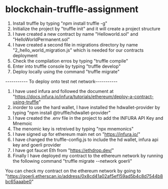 # blockchain-truffle-assignment

1) Install truffle by typing "npm install truffle -g"
2) Initialize the project by "truffle init" and it will create a project structure
3) I have created a new contract by name "Helloworld.sol" and "HelloWorldPermanent.sol"
4) I have created a second file in migrations directory by name "2_hello_world_migration.js" which is needed for our contracts deployment
5) Check the compilation erros by typing "truffle compile"
6) Enter into truffle console by typing "truffle develop"
7) Deploy locally using the command "truffle migrate"

----------- To deploy onto test net network-----------

1) I have used infura and followed the document at "https://docs.infura.io/infura/tutorials/ethereum/deploy-a-contract-using-truffle"
2) inorder to use the hard wallet, I have installed the hdwallet-provider by typing "npm install @truffle/hdwallet-provider"
3) I have created the .env file in the project to add the INFURA API Key and Mnemoic 
4) The menomic key is retreived by typing "npx mnemonics"
5) I have signed up for ethereum main net on "https://infura.io/"
6) I have changed the truffle-config.js to include the hd wallet, infura api key and goerli provider
7) I have got faucet Eth from "https://ethdrop.dev/"
8) Finally I have deployed my contract to the ethereum network by running the following command "truffle migrate --network goerli"

You can check my contract on the ethereum network by going to "https://goerli.etherscan.io/address/0x8cd41a02af5ef159ad5b4c8d7544b8bc65aaabe0"
